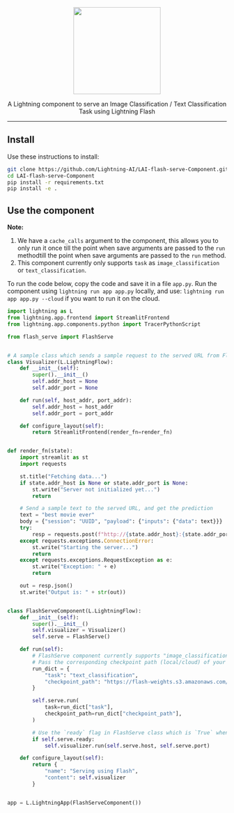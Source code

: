 <div align="center">
<img src="https://pl-bolts-doc-images.s3.us-east-2.amazonaws.com/lai.png" width="200px">

A Lightning component to serve an Image Classification / Text Classification Task using Lightning Flash

______________________________________________________________________

</div>

## Install

Use these instructions to install:

```bash
git clone https://github.com/Lightning-AI/LAI-flash-serve-Component.git
cd LAI-flash-serve-Component
pip install -r requirements.txt
pip install -e .
```

## Use the component

**Note:**

1. We have a `cache_calls` argument to the component, this allows you to only run it once till the point when save arguments are passed to the `run` methodtill the point when save arguments are passed to the `run` method.
1. This component currently only supports `task` as `image_classification` or `text_classification`.

To run the code below, copy the code and save it in a file `app.py`. Run the component using `lightning run app app.py` locally, and use: `lightning run app app.py --cloud` if you want to run it on the cloud.

```python
import lightning as L
from lightning.app.frontend import StreamlitFrontend
from lightning.app.components.python import TracerPythonScript

from flash_serve import FlashServe


# A sample class which sends a sample request to the served URL from FlashServe component
class Visualizer(L.LightningFlow):
    def __init__(self):
        super().__init__()
        self.addr_host = None
        self.addr_port = None

    def run(self, host_addr, port_addr):
        self.addr_host = host_addr
        self.addr_port = port_addr

    def configure_layout(self):
        return StreamlitFrontend(render_fn=render_fn)


def render_fn(state):
    import streamlit as st
    import requests

    st.title("Fetching data...")
    if state.addr_host is None or state.addr_port is None:
        st.write("Server not initialized yet...")
        return

    # Send a sample text to the served URL, and get the prediction
    text = "best movie ever"
    body = {"session": "UUID", "payload": {"inputs": {"data": text}}}
    try:
        resp = requests.post(f"http://{state.addr_host}:{state.addr_port}/predict", json=body)
    except requests.exceptions.ConnectionError:
        st.write("Starting the server...")
        return
    except requests.exceptions.RequestException as e:
        st.write("Exception: " + e)
        return

    out = resp.json()
    st.write("Output is: " + str(out))


class FlashServeComponent(L.LightningFlow):
    def __init__(self):
        super().__init__()
        self.visualizer = Visualizer()
        self.serve = FlashServe()

    def run(self):
        # FlashServe component currently supports "image_classification" and "text_classification" tasks (from Lightning Flash)
        # Pass the corresponding checkpoint path (local/cloud) of your trained model
        run_dict = {
            "task": "text_classification",
            "checkpoint_path": "https://flash-weights.s3.amazonaws.com/0.7.0/text_classification_model.pt"
        }

        self.serve.run(
            task=run_dict["task"],
            checkpoint_path=run_dict["checkpoint_path"],
        )

        # Use the `ready` flag in FlashServe class which is `True` when the model is served and the URL is ready
        if self.serve.ready:
            self.visualizer.run(self.serve.host, self.serve.port)

    def configure_layout(self):
        return {
            "name": "Serving using Flash",
            "content": self.visualizer
        }


app = L.LightningApp(FlashServeComponent())
```
